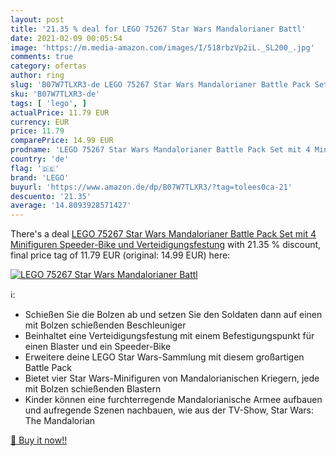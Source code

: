 ```yaml
---
layout: post
title: '21.35 % deal for LEGO 75267 Star Wars Mandalorianer Battl'
date: 2021-02-09 00:05:54
image: 'https://m.media-amazon.com/images/I/518rbzVp2iL._SL200_.jpg'
comments: true
category: ofertas
author: ring
slug: 'B07W7TLXR3-de LEGO 75267 Star Wars Mandalorianer Battle Pack Set mit 4...'
sku: 'B07W7TLXR3-de'
tags: [ 'lego', ]
actualPrice: 11.79 EUR
currency: EUR
price: 11.79
comparePrice: 14.99 EUR
prodname: 'LEGO 75267 Star Wars Mandalorianer Battle Pack Set mit 4 Minifiguren  Speeder-Bike und Verteidigungsfestung'
country: 'de'
flag: '🇩🇪'
brand: 'LEGO'
buyurl: 'https://www.amazon.de/dp/B07W7TLXR3/?tag=tolees0ca-21'
descuento: '21.35'
average: '14.8093928571427'
---
```


There's a deal [LEGO 75267 Star Wars Mandalorianer Battle Pack Set mit 4 Minifiguren  Speeder-Bike und Verteidigungsfestung](https://www.amazon.de/dp/B07W7TLXR3/?tag=tolees0ca-21)  with  21.35 % discount, final price tag of  11.79 EUR (original: 14.99 EUR) here:

[![LEGO 75267 Star Wars Mandalorianer Battl](https://m.media-amazon.com/images/I/518rbzVp2iL._SL200_.jpg)](https://www.amazon.de/dp/B07W7TLXR3/?tag=tolees0ca-21)

ℹ️:

- Schießen Sie die Bolzen ab und setzen Sie den Soldaten dann auf einen mit Bolzen schießenden Beschleuniger
- Beinhaltet eine Verteidigungsfestung mit einem Befestigungspunkt für einen Blaster und ein Speeder-Bike
- Erweitere deine LEGO Star Wars-Sammlung mit diesem großartigen Battle Pack
- Bietet vier Star Wars-Minifiguren von Mandalorianischen Kriegern, jede mit Bolzen schießenden Blastern
- Kinder können eine furchterregende Mandalorianische Armee aufbauen und aufregende Szenen nachbauen, wie aus der TV-Show, Star Wars: The Mandalorian

[🛒 Buy it now!!](https://www.amazon.de/dp/B07W7TLXR3/?tag=tolees0ca-21)
